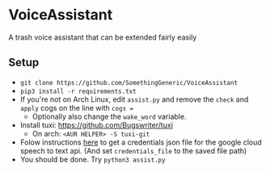 # VoiceAssistant
A trash voice assistant that can be extended fairly easily

## Setup
* `git clone https://github.com/SomethingGeneric/VoiceAssistant`
* `pip3 install -r requirements.txt`
* If you're not on Arch Linux, edit `assist.py` and remove the `check` and `apply` cogs on the line with `cogs =`
    * Optionally also change the `wake_word` variable.
* Install tuxi: https://github.com/Bugswriter/tuxi
    * On arch: `<AUR HELPER> -S tuxi-git`
* Folow instructions [here](https://github.com/Uberi/speech_recognition/blob/master/reference/library-reference.rst#recognizer_instancerecognize_google_cloudaudio_data-audiodata-credentials_json-unionstr-none--none-language-str--en-us-preferred_phrases-unioniterablestr-none--none-show_all-bool--false---unionstr-dictstr-any) to get a credentials json file for the google cloud speech to text api. (And set `credentials_file` to the saved file path)
* You should be done. Try `python3 assist.py`